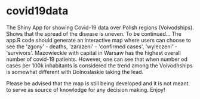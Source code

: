 # covid19data
The Shiny App for showing Covid-19 data over Polish regions (Voivodships). Shows that the spread of the disease is uneven. To be continued...
The app.R code should generate an interactive map where users can choose to see the 'zgony' - deaths, 'zarazeni' - 'confirmed cases', 'wyleczeni' - 'survivors'. Mazowieckie with capital in Warsaw has the highest overall number of covid-19 patients. However, one can see that when number od cases per 100k inhabitants is considered the trend among the Voivodhships is somewhat different with Dolnoslaskie taking the lead.

Please be advised that the map is still being developed and it is not meant to serve as source of knowledge for any decision making.
Enjoy!
